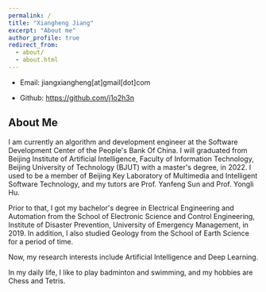 ```yaml
---
permalink: /
title: "Xiangheng Jiang"
excerpt: "About me"
author_profile: true
redirect_from: 
  - about/
  - about.html
---
```


- Email: jiangxiangheng\[at]gmail\[dot]com
<!-- - Major: Control Science and Engineering -->
- Github: https://github.com/j1o2h3n



## About Me

I am currently an algorithm and development engineer at the Software Development Center of the People's Bank Of China. I will graduated from Beijing Institute of Artificial Intelligence, Faculty of Information Technology, Beijing University of Technology (BJUT) with a master's degree, in 2022. I used to be a member of Beijing Key Laboratory of Multimedia and Intelligent Software Technology, and my tutors are Prof. Yanfeng Sun and Prof. Yongli Hu.

<!--
I am a second-year M.S. student in the Beijing Institute of Artificial Intelligence, Faculty of Information Technology, Beijing University of Technology (BJUT). Currently I am a member of Beijing Key Laboratory of Multimedia and Intelligent Software Technology, and my tutors are Prof. Yanfeng Sun and Prof. Yongli Hu.
-->

Prior to that, I got my bachelor's degree in Electrical Engineering and Automation from the School of Electronic Science and Control Engineering, Institute of Disaster Prevention, University of Emergency Management, in 2019. In addition, I also studied Geology from the School of Earth Science for a period of time.

Now, my research interests include Artificial Intelligence and Deep Learning.

<!--
Now, my research interests include Graph Neural Network and Intelligent Transportation.
-->

In my daily life, I like to play badminton and swimming, and my hobbies are Chess and Tetris.


